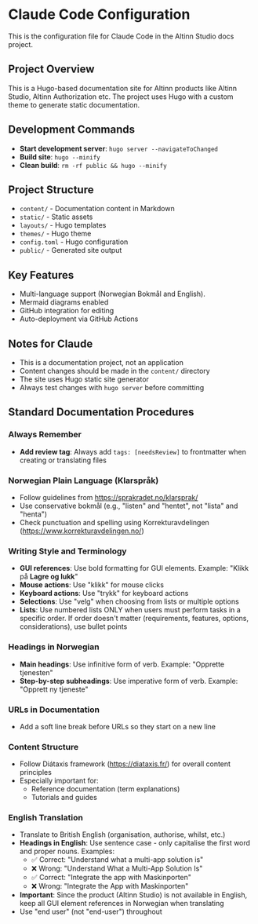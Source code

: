 # Claude Code Configuration

This is the configuration file for Claude Code in the Altinn Studio docs project.

## Project Overview
This is a Hugo-based documentation site for Altinn products like Altinn Studio, Altinn Authorization etc. The project uses Hugo with a custom theme to generate static documentation.

## Development Commands
- **Start development server**: `hugo server --navigateToChanged`
- **Build site**: `hugo --minify`
- **Clean build**: `rm -rf public && hugo --minify`

## Project Structure
- `content/` - Documentation content in Markdown
- `static/` - Static assets
- `layouts/` - Hugo templates
- `themes/` - Hugo theme
- `config.toml` - Hugo configuration
- `public/` - Generated site output

## Key Features
- Multi-language support (Norwegian Bokmål and English).
- Mermaid diagrams enabled
- GitHub integration for editing
- Auto-deployment via GitHub Actions

## Notes for Claude
- This is a documentation project, not an application
- Content changes should be made in the `content/` directory
- The site uses Hugo static site generator
- Always test changes with `hugo server` before committing

## Standard Documentation Procedures

### Always Remember
- **Add review tag**: Always add `tags: [needsReview]` to frontmatter when creating or translating files

### Norwegian Plain Language (Klarspråk)
- Follow guidelines from https://sprakradet.no/klarsprak/
- Use conservative bokmål (e.g., "listen" and "hentet", not "lista" and "henta")
- Check punctuation and spelling using Korrekturavdelingen (https://www.korrekturavdelingen.no/)

### Writing Style and Terminology
- **GUI references**: Use bold formatting for GUI elements. Example: "Klikk på **Lagre og lukk**"
- **Mouse actions**: Use "klikk" for mouse clicks
- **Keyboard actions**: Use "trykk" for keyboard actions
- **Selections**: Use "velg" when choosing from lists or multiple options
- **Lists**: Use numbered lists ONLY when users must perform tasks in a specific order. If order doesn't matter (requirements, features, options, considerations), use bullet points

### Headings in Norwegian
- **Main headings**: Use infinitive form of verb. Example: "Opprette tjenesten"
- **Step-by-step subheadings**: Use imperative form of verb. Example: "Opprett ny tjeneste"

### URLs in Documentation
- Add a soft line break before URLs so they start on a new line

### Content Structure
- Follow Diátaxis framework (https://diataxis.fr/) for overall content principles
- Especially important for:
  - Reference documentation (term explanations)
  - Tutorials and guides

### English Translation
- Translate to British English (organisation, authorise, whilst, etc.)
- **Headings in English**: Use sentence case - only capitalise the first word and proper nouns. Examples:
  - ✅ Correct: "Understand what a multi-app solution is"
  - ❌ Wrong: "Understand What a Multi-App Solution Is"
  - ✅ Correct: "Integrate the app with Maskinporten"
  - ❌ Wrong: "Integrate the App with Maskinporten"
- **Important**: Since the product (Altinn Studio) is not available in English, keep all GUI element references in Norwegian when translating
- Use "end user" (not "end-user") throughout